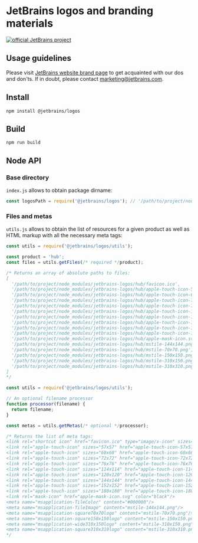 # JetBrains logos and branding materials

[![official JetBrains project](http://jb.gg/badges/official-flat-square.svg)](https://confluence.jetbrains.com/display/ALL/JetBrains+on+GitHub)

## Usage guidelines

Please visit [JetBrains website brand page](https://www.jetbrains.com/company/brand) to get acquainted with our dos and don'ts. 
If in doubt, please contact [marketing@jetbrains.com](mailto:marketing@jetbrains.com).

## Install

```
npm install @jetbrains/logos
```

## Build

```
npm run build
```

## Node API

### Base directory

`index.js` allows to obtain package dirname:

```js
const logosPath = require('@jetbrains/logos'); // '/path/to/project/node_modules/jetbrains-logos/'
```

### Files and metas

`utils.js` allows to obtain the list of resources for a given product as well as HTML markup with all the necessary meta tags:

```js
const utils = require('@jetbrains/logos/utils');

const product = 'hub';
const files = utils.getFiles(/* required */product);

/* Returns an array of absolute paths to files:
[ 
  '/path/to/project/node_modules/jetbrains-logos/hub/favicon.ico',
  '/path/to/project/node_modules/jetbrains-logos/hub/apple-touch-icon-57x57.png',
  '/path/to/project/node_modules/jetbrains-logos/hub/apple-touch-icon-60x60.png',
  '/path/to/project/node_modules/jetbrains-logos/hub/apple-touch-icon-72x72.png',
  '/path/to/project/node_modules/jetbrains-logos/hub/apple-touch-icon-76x76.png',
  '/path/to/project/node_modules/jetbrains-logos/hub/apple-touch-icon-114x114.png',
  '/path/to/project/node_modules/jetbrains-logos/hub/apple-touch-icon-120x120.png',
  '/path/to/project/node_modules/jetbrains-logos/hub/apple-touch-icon-144x144.png',
  '/path/to/project/node_modules/jetbrains-logos/hub/apple-touch-icon-152x152.png',
  '/path/to/project/node_modules/jetbrains-logos/hub/apple-touch-icon-180x180.png',
  '/path/to/project/node_modules/jetbrains-logos/hub/apple-mask-icon.svg',
  '/path/to/project/node_modules/jetbrains-logos/hub/mstile-144x144.png',
  '/path/to/project/node_modules/jetbrains-logos/hub/mstile-70x70.png',
  '/path/to/project/node_modules/jetbrains-logos/hub/mstile-150x150.png',
  '/path/to/project/node_modules/jetbrains-logos/hub/mstile-310x150.png',
  '/path/to/project/node_modules/jetbrains-logos/hub/mstile-310x310.png'
]
*/
```

```js
const utils = require('@jetbrains/logos/utils');

// An optional filename processor
function processor(filename) {
  return filename;
}

const metas = utils.getMetas(/* optional */processor);

/* Returns the list of meta tags:
<link rel="shortcut icon" href="favicon.ico" type="image/x-icon" sizes="16x16 32x32"/>
<link rel="apple-touch-icon" sizes="57x57" href="apple-touch-icon-57x57.png"/>
<link rel="apple-touch-icon" sizes="60x60" href="apple-touch-icon-60x60.png"/>
<link rel="apple-touch-icon" sizes="72x72" href="apple-touch-icon-72x72.png"/>
<link rel="apple-touch-icon" sizes="76x76" href="apple-touch-icon-76x76.png"/>
<link rel="apple-touch-icon" sizes="114x114" href="apple-touch-icon-114x114.png"/>
<link rel="apple-touch-icon" sizes="120x120" href="apple-touch-icon-120x120.png"/>
<link rel="apple-touch-icon" sizes="144x144" href="apple-touch-icon-144x144.png"/>
<link rel="apple-touch-icon" sizes="152x152" href="apple-touch-icon-152x152.png"/>
<link rel="apple-touch-icon" sizes="180x180" href="apple-touch-icon-180x180.png"/>
<link rel="mask-icon" href="apple-mask-icon.svg" color="black"/>
<meta name="msapplication-TileColor" content="#000000"/>
<meta name="msapplication-TileImage" content="mstile-144x144.png"/>
<meta name="msapplication-square70x70logo" content="mstile-70x70.png"/>
<meta name="msapplication-square150x150logo" content="mstile-150x150.png"/>
<meta name="msapplication-wide310x150logo" content="mstile-310x150.png"/>
<meta name="msapplication-square310x310logo" content="mstile-310x310.png"/>
*/
```
